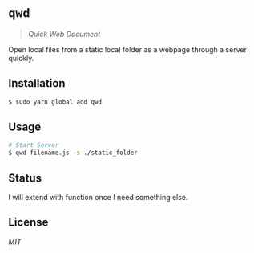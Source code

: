 # `qwd`

> _Quick Web Document_

Open local files from a static local folder as a webpage through a server quickly.

## Installation

```bash
$ sudo yarn global add qwd
```

## Usage

```bash
# Start Server
$ qwd filename.js -s ./static_folder
```

## Status

I will extend with function once I need something else.

## License

_MIT_
